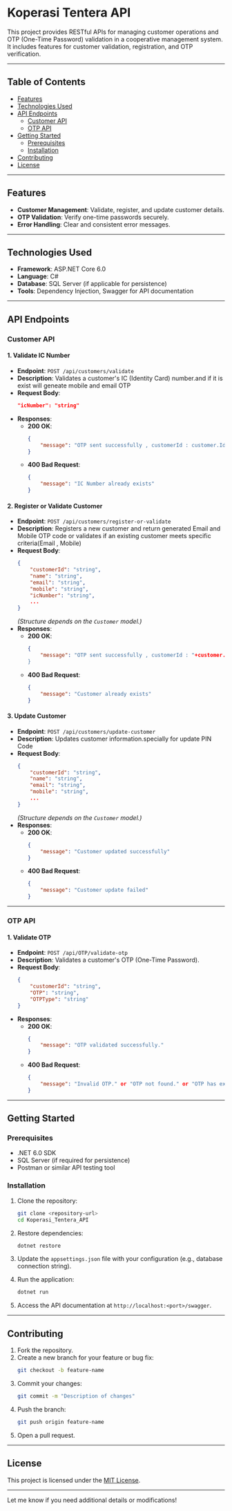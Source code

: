 # Koperasi Tentera API

This project provides RESTful APIs for managing customer operations and OTP (One-Time Password) validation in a cooperative management system. It includes features for customer validation, registration, and OTP verification.

---

## Table of Contents

- [Features](#features)
- [Technologies Used](#technologies-used)
- [API Endpoints](#api-endpoints)
  - [Customer API](#customer-api)
  - [OTP API](#otp-api)
- [Getting Started](#getting-started)
  - [Prerequisites](#prerequisites)
  - [Installation](#installation)
- [Contributing](#contributing)
- [License](#license)

---

## Features

- **Customer Management**: Validate, register, and update customer details.
- **OTP Validation**: Verify one-time passwords securely.
- **Error Handling**: Clear and consistent error messages.

---

## Technologies Used

- **Framework**: ASP.NET Core 6.0
- **Language**: C#
- **Database**: SQL Server (if applicable for persistence)
- **Tools**: Dependency Injection, Swagger for API documentation

---

## API Endpoints

### Customer API

#### 1. Validate IC Number
- **Endpoint**: `POST /api/customers/validate`
- **Description**: Validates a customer's IC (Identity Card) number.and if it is exist will geneate mobile and email OTP
- **Request Body**:
  ```json
  "icNumber": "string"
  ```
- **Responses**:
  - **200 OK**:
    ```json
    {
        "message": "OTP sent successfully , customerId : customer.Id ,mobile otp: mobileOtp  , email otp:  mobileOtp;" 
    }
    ```
  - **400 Bad Request**:
    ```json
    {
        "message": "IC Number already exists"
    }
    ```

#### 2. Register or Validate Customer
- **Endpoint**: `POST /api/customers/register-or-validate`
- **Description**: Registers a new customer and return generated Email and Mobile OTP code or validates if an existing customer meets specific criteria(Email , Mobile) 
- **Request Body**:
  ```json
  {
      "customerId": "string",
      "name": "string",
      "email": "string",
      "mobile": "string",
      "icNumber": "string",
      ...
  }
  ```
  *(Structure depends on the `Customer` model.)*
- **Responses**:
  - **200 OK**:
    ```json
    {
        "message": "OTP sent successfully , customerId : "+customer.Id+" ,mobile otp: "+mobileOtp +" , email otp: " + mobileOtp;"
    }
    ```
  - **400 Bad Request**:
    ```json
    {
        "message": "Customer already exists"
    }
    ```

#### 3. Update Customer
- **Endpoint**: `POST /api/customers/update-customer`
- **Description**: Updates customer information.specially for update PIN Code
- **Request Body**:
  ```json
  {
      "customerId": "string",
      "name": "string",
      "email": "string",
      "mobile": "string",
      ...
  }
  ```
  *(Structure depends on the `Customer` model.)*
- **Responses**:
  - **200 OK**:
    ```json
    {
        "message": "Customer updated successfully"
    }
    ```
  - **400 Bad Request**:
    ```json
    {
        "message": "Customer update failed"
    }
    ```

---

### OTP API

#### 1. Validate OTP
- **Endpoint**: `POST /api/OTP/validate-otp`
- **Description**: Validates a customer's OTP (One-Time Password).
- **Request Body**:
  ```json
  {
      "customerId": "string",
      "OTP": "string",
      "OTPType": "string"
  }
  ```
- **Responses**:
  - **200 OK**:
    ```json
    {
        "message": "OTP validated successfully."
    }
    ```
  - **400 Bad Request**:
    ```json
    {
        "message": "Invalid OTP." or "OTP not found." or "OTP has expired."
    }
    ```

---

## Getting Started

### Prerequisites

- .NET 6.0 SDK
- SQL Server (if required for persistence)
- Postman or similar API testing tool

### Installation

1. Clone the repository:
   ```bash
   git clone <repository-url>
   cd Koperasi_Tentera_API
   ```

2. Restore dependencies:
   ```bash
   dotnet restore
   ```

3. Update the `appsettings.json` file with your configuration (e.g., database connection string).

4. Run the application:
   ```bash
   dotnet run
   ```

5. Access the API documentation at `http://localhost:<port>/swagger`.

---

## Contributing

1. Fork the repository.
2. Create a new branch for your feature or bug fix:
   ```bash
   git checkout -b feature-name
   ```
3. Commit your changes:
   ```bash
   git commit -m "Description of changes"
   ```
4. Push the branch:
   ```bash
   git push origin feature-name
   ```
5. Open a pull request.

---

## License

This project is licensed under the [MIT License](LICENSE).

---

Let me know if you need additional details or modifications!

